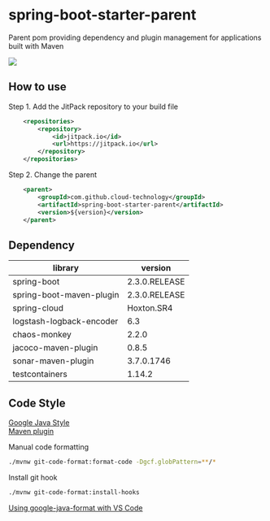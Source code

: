 # spring-boot-starter-parent
Parent pom providing dependency and plugin management for applications built with Maven

[![](https://jitpack.io/v/cloud-technology/spring-boot-starter-parent.svg)](https://jitpack.io/#cloud-technology/spring-boot-starter-parent)

## How to use
Step 1. Add the JitPack repository to your build file

```xml
	<repositories>
		<repository>
		    <id>jitpack.io</id>
		    <url>https://jitpack.io</url>
		</repository>
	</repositories>
```

Step 2. Change the parent
```xml
    <parent>
        <groupId>com.github.cloud-technology</groupId>
        <artifactId>spring-boot-starter-parent</artifactId>
        <version>${version}</version>
    </parent>
```

## Dependency
| library                  | version       |
|--------------------------|---------------|
| spring-boot              | 2.3.0.RELEASE |
| spring-boot-maven-plugin | 2.3.0.RELEASE |
| spring-cloud             | Hoxton.SR4    |
| logstash-logback-encoder | 6.3           |
| chaos-monkey             | 2.2.0         |
| jacoco-maven-plugin      | 0.8.5         |
| sonar-maven-plugin       | 3.7.0.1746    |
| testcontainers           | 1.14.2        |

## Code Style
[Google Java Style](https://github.com/google/google-java-format)  
[Maven plugin](https://github.com/Cosium/git-code-format-maven-plugin)

Manual code formatting
```bash
./mvnw git-code-format:format-code -Dgcf.globPattern=**/*
```

Install git hook
```bash
./mvnw git-code-format:install-hooks
```

[Using google-java-format with VS Code](https://www.sethvargo.com/using-google-java-format-with-vs-code/)

